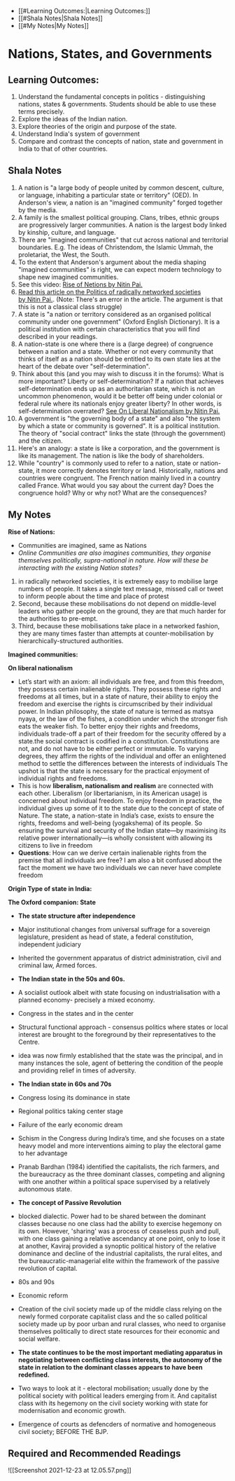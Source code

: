  - [[#Learning Outcomes:|Learning Outcomes:]]
- [[#Shala Notes|Shala Notes]]
- [[#My Notes|My Notes]]
     
# Nations, States, and Governments

##  Learning Outcomes:

1.  Understand the fundamental concepts in politics - distinguishing nations, states & governments. Students should be able to use these terms precisely.
2.  Explore the ideas of the Indian nation.
3.  Explore theories of the origin and purpose of the state.
4.  Understand India's system of government
5.   Compare and contrast the concepts of nation, state and government in India to that of other countries.


 ##  Shala Notes
 
1.  A nation is "a large body of people united by common descent, culture, or language, inhabiting a particular state or territory" (OED). In Anderson's view, a nation is an "imagined community" forged together by the media.
2.  A family is the smallest political grouping. Clans, tribes, ethnic groups are progressively larger communities. A nation is the largest body linked by kinship, culture, and language.
3.  There are "imagined communities" that cut across national and territorial boundaries. E.g. The ideas of Christendom, the Islamic Ummah, the proletariat, the West, the South.
4.  To the extent that Anderson's argument about the media shaping "imagined communities" is right, we can expect modern technology to shape new imagined communities.
5.  See this video: [Rise of Netions by Nitin Pai.](https://youtu.be/tTJkCGlzQ8k/)
6.  [Read this article on the Politics of radically networked societies by Nitin Pai.](http://www.business-standard.com/article/opinion/nitin-pai-the-flash-mobs-of-class-warfare-111121900036_1.html). (Note: There's an error in the article. The argument is that this is not a classical class struggle)
7.  A state is "a nation or territory considered as an organised political community under one government" (Oxford English Dictionary). It is a political institution with certain characteristics that you will find described in your readings.
8.  A nation-state is one where there is a (large degree) of congruence between a nation and a state. Whether or not every community that thinks of itself as a nation should be entitled to its own state lies at the heart of the debate over "self-determination".
9.  Think about this (and you may wish to discuss it in the forums): What is more important? Liberty or self-determination? If a nation that achieves self-determination ends up as an authoritarian state, which is not an uncommon phenomenon, would it be better off being under colonial or federal rule where its nationals enjoy greater liberty? In other words, is self-determination overrated? [See On Liberal Nationalism by Nitin Pai.](http://acorn.nationalinterest.in/2008/09/04/on-liberal-nationalism/)
10.  A government is "the governing body of a state" and also "the system by which a state or community is governed". It is a political institution. The theory of "social contract" links the state (through the government) and the citizen.
11.  Here's an analogy: a state is like a corporation, and the government is like its management. The nation is like the body of shareholders.
12.  While "country" is commonly used to refer to a nation, state or nation-state, it more correctly denotes territory or land. Historically, nations and countries were congruent. The French nation mainly lived in a country called France. What would you say about the current day? Does the congruence hold? Why or why not? What are the consequences?



 ## My Notes
 
**Rise of Nations:**

-   Communities are imagined, same as Nations
-   _Online Communities are also imagines communities, they organise themselves politically, supra-national in nature._ _How will these be interacting with the existing Nation states?_

1.  in radically networked societies, it is extremely easy to mobilise large numbers of people. It takes a single text message, missed call or tweet to inform people about the time and place of protest
2.  Second, because these mobilisations do not depend on middle-level leaders who gather people on the ground, they are that much harder for the authorities to pre-empt. 
3.  Third, because these mobilisations take place in a networked fashion, they are many times faster than attempts at counter-mobilisation by hierarchically-structured authorities.

  

**Imagined communities:**

**On liberal nationalism**

-   Let’s start with an axiom: all individuals are free, and from this freedom, they possess certain inalienable rights. They possess these rights and freedoms at all times, but in a state of nature, their ability to enjoy the freedom and exercise the rights is circumscribed by their individual power. In Indian philosophy, the state of nature is termed as matsya nyaya, or the law of the fishes, a condition under which the stronger fish eats the weaker fish. To better enjoy their rights and freedoms, individuals trade-off a part of their freedom for the security offered by a state.the social contract is codified in a constitution. Constitutions are not, and do not have to be either perfect or immutable. To varying degrees, they affirm the rights of the individual and offer an enlightened method to settle the differences between the interests of individuals The upshot is that the state is necessary for the practical enjoyment of individual rights and freedoms. 
-   This is how **liberalism, nationalism and realism** are connected with each other. Liberalism (or libertarianism, in its American usage) is concerned about individual freedom. To enjoy freedom in practice, the individual gives up some of it to the state due to the concept of state of Nature. The state, a nation-state in India’s case, exists to ensure the rights, freedoms and well-being (yogakshema) of its people. So ensuring the survival and security of the Indian state—by maximising its relative power internationally—is wholly consistent with allowing its citizens to live in freedom
-   **Questions**: How can we derive certain inalienable rights from the premise that all individuals are free? I am also a bit confused about the fact the moment we have two individuals we can never have complete freedom

  

**Origin Type of state in India:**

**The Oxford companion: State**

-   **The state structure after independence**

-   Major institutional changes from universal suffrage for a sovereign legislature, president as head of state, a federal constitution, independent judiciary
-   Inherited the government apparatus of district administration, civil and criminal law, Armed forces.

-   **The Indian state in the 50s and 60s.**

-   A socialist outlook albeit with state focusing on industrialisation with a planned economy- precisely a mixed economy.
-   Congress in the states and in the center
-   Structural functional approach - consensus politics where states or local interest are brought to the foreground by their representatives to the Centre.
-   idea was now firmly established that the state was the principal, and in many instances the sole, agent of bettering the condition of the people and providing relief in times of adversity.

-   **The Indian state in 60s and 70s**

-   Congress losing its dominance in state
-   Regional politics taking center stage
-   Failure of the early economic dream
-   Schism in the Congress during Indira’s time, and she focuses on a state heavy model and more interventions aiming to play the electoral game to her advantage
-   Pranab Bardhan (1984) identified the capitalists, the rich farmers, and the bureaucracy as the three dominant classes, competing and aligning with one another within a political space supervised by a relatively autonomous state.
-   **The concept of Passive Revolution**

-   blocked dialectic. Power had to be shared between the dominant classes because no one class had the ability to exercise hegemony on its own. However, 'sharing' was a process of ceaseless push and pull, with one class gaining a relative ascendancy at one point, only to lose it at another, Kaviraj provided a synoptic political history of the relative dominance and decline of the industrial capitalists, the rural elites, and the bureaucratic-managerial elite within the framework of the passive revolution of capital.

-   80s and 90s

-   Economic reform
-   Creation of the civil society made up of the middle class relying on the newly formed corporate capitalist class and the so called political society made up by poor urban and rural classes, who need to organise themselves politically to direct state resources for their economic and social welfare.
-   **The state continues to be the most important mediating apparatus in negotiating between conflicting class interests, the autonomy of the state in relation to the dominant classes appears to have been redefined.**
-   Two ways to look at it - electoral mobilisation; usually done by the political society with political leaders emerging from it. And capitalist class with its hegemony on the civil society working with state for modernisation and economic growth.
-   Emergence of courts as defencders of normative and homogeneous civil society; BEFORE THE BJP.



## Required and Recommended Readings
![[Screenshot 2021-12-23 at 12.05.57.png]]